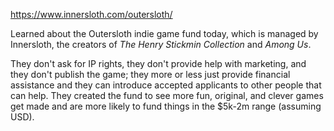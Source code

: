 https://www.innersloth.com/outersloth/

Learned about the Outersloth indie game fund today, which is managed by Innersloth, the creators of _The Henry Stickmin Collection_ and _Among Us_.

They don't ask for IP rights, they don't provide help with marketing, and they don't publish the game; they more or less just provide financial assistance and they can introduce accepted applicants to other people that can help. They created the fund to see more fun, original, and clever games get made and are more likely to fund things in the $5k-2m range (assuming USD).
